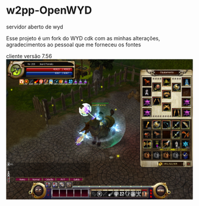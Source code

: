 # w2pp-OpenWYD
servidor aberto de wyd

Esse projeto é um fork do WYD cdk com as minhas alterações, agradecimentos ao pessoal que me forneceu os fontes

cliente versão 7.56
<img src="images/sv.bmp"><br>
